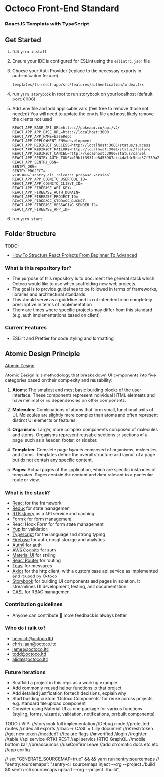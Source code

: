 # Octoco Front-End Standard

### ReactJS Template with TypeScript

## Get Started

1. run `yarn install`
2. Ensure your IDE is configured for ESLint using the `eslintrc.json` file
3. Choose your Auth Provider (replace to the necessary exports in authentication feature)
   ```
   templates/ts-react-app/src/features/authentication/index.tsx
   ```
4. run `yarn storybook` in root to run storybook on your localhost (default port: 6006)
5. Add .env file and add applicable vars (feel free to remove those not needed)
   You will need to update the env.ts file and most likely remove the clients not used

   ```
   REACT_APP_BASE_API_URL=https://pokeapi.co/api/v2/
   REACT_APP_APP_BASE_URL=http://localhost:3000
   REACT_APP_APP_NAME=baseRepo
   REACT_APP_DEPLOYMENT_ENV=development
   REACT_APP_REDIRECT_SUCCESS=http://localhost:3000/status/success
   REACT_APP_REDIRECT_FAILURE=http://localhost:3000/status/failure
   REACT_APP_REDIRECT_CANCEL=http://localhost:3000/status/cancel
   REACT_APP_SENTRY_AUTH_TOKEN=19bff3931ee8453987abc4da7dc5cbd57f759a25323d434c804e7ac0dffe92bc
   REACT_APP_SENTRY_DSN=
   SENTRY_ORG=
   SENTRY_PROJECT=
   VERSION=`sentry-cli releases propose-version`
   REACT_APP_APP_COGNITO_USERPOOL_ID=
   REACT_APP_APP_COGNITO_CLIENT_ID=
   REACT_APP_FIREBASE_API_KEY=
   REACT_APP_FIREBASE_AUTH_DOMAIN=
   REACT_APP_FIREBASE_PROJECT_ID=
   REACT_APP_FIREBASE_STORAGE_BUCKET=
   REACT_APP_FIREBASE_MESSAGING_SENDER_ID=
   REACT_APP_FIREBASE_APP_ID=
   ```

6. run `yarn start`

## Folder Structure

TODO:

- [How To Structure React Projects From Beginner To Advanced](https://blog.webdevsimplified.com/2022-07/react-folder-structure/)

### What is this repository for?

- The purpose of this repository is to document the general stack which Octoco would like to use when scaffolding new web projects.
- The goal is to provide guidelines to be followed in terms of frameworks, libraries and architectural standards
- This should serve as a guideline and is not intended to be completely prescriptive in terms of implementation
- There are times where specific projects may differ from this standard (e.g. auth implementations based on client)

### Current Features

- ESLint and Prettier for code styling and formatting

## Atomic Design Principle

[Atomic Design](https://bradfrost.com/blog/post/atomic-web-design/)

Atomic Design is a methodology that breaks down UI components into five categories based on their complexity and reusability:

1. **Atoms**: The smallest and most basic building blocks of the user interface. These components represent individual HTML elements and have minimal or no dependencies on other components.

2. **Molecules**: Combinations of atoms that form small, functional units of UI. Molecules are slightly more complex than atoms and often represent distinct UI elements or features.

3. **Organisms**: Larger, more complex components composed of molecules and atoms. Organisms represent reusable sections or sections of a page, such as a header, footer, or sidebar.

4. **Templates**: Complete page layouts composed of organisms, molecules, and atoms. Templates define the overall structure and layout of a page but do not contain any specific content.

5. **Pages**: Actual pages of the application, which are specific instances of templates. Pages contain the content and data relevant to a particular route or view.

### What is the stack?

- [React](https://reactjs.org/) for the framework
- [Redux](https://redux.js.org/) for state management
- [RTK Query](https://redux-toolkit.js.org/rtk-query/overview) as a API service and caching
- [Formik](https://formik.org/) for form management
- [React Hook Form](https://react-hook-form.com/) for form state management
- [Yup](https://github.com/jquense/yup) for validation
- [Typescript](https://www.typescriptlang.org/) for the language and strong typing
- [Firebase](https://firebase.google.com/) for auth, nosql storage and analytics
- [Auth0](https://firebase.google.com/) for auth
- [AWS Cognito](https://firebase.google.com/) for auth
- [Material UI](https://mui.com/) for styling
- [React Router](https://v5.reactrouter.com/web/guides/quick-start) for routing
- [Toast](https://ireade.github.io/Toast.js/) for messages
- [Axios](https://axios-http.com/docs/intro) for the http client, with a custom base api service as implemented and reused by Octoco
- [Storybook](https://storybook.js.org/) for building UI components and pages in isolation. It streamlines UI development, testing, and documentation.
- [CASL](https://casl.js.org/v6/en/) for RBAC management

### Contribution guidelines

- Anyone can contribute 🥳 more feedback is always better

### Who do I talk to?

- heinrich@octoco.ltd
- christiaan@octoco.ltd
- james@octoco.ltd
- todd@octoco.ltd
- alidaf@octoco.ltd

### Future Iterations

- Scaffold a project in this repo as a working example
- Add commonly reused helper functions to that project
- Add detailed justification for tech decisions, explain why
- Start building custom 'Octoco Components' for reuse across projects e.g. standard file upload component
- Consider using Material UI as one package for various functions (styling, forms, wizards, validation, notifications, prebuilt components)

TODO / WIP:
//storybook full implementation
//Debug mode
//protected routes
//index all exports
//rbac -> CASL = fully document
//refresh token //get new token //needed?
//feature flags
//unverified
//login
//register
//table
//api service (RTK) REST
//api service (RTK) GraphQL
//mobile bottom bar
//breadcrumbs
//useConfirmLeave
//add chromatic docs etc etc
//app config

// set \"GENERATE_SOURCEMAP=true\" && && yarn run sentry:sourcemaps
// "sentry:sourcemaps": "sentry-cli sourcemaps inject --org <org> --project <proj> ./build && sentry-cli sourcemaps upload --org <org> --project <proc> ./build",
